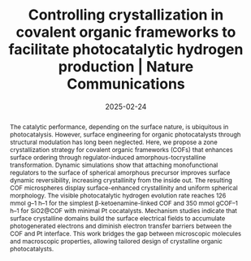---
title: "Controlling crystallization in covalent organic frameworks to  facilitate photocatalytic hydrogen production | Nature Communications"
authors:
- Zheng Lin
- Xiang-Kun Yu
- Zijian Zhao
- Ning Ding
- Changchun Wang
- Ke Hu
- You-Liang Zhu
- Jia Guo
date: "2025-02-24"
doi: "10.1038/s41467-025-57166-1"
publication_types: ["期刊文章"]
publication: "nature communications"
publication_short: "nature communications"
abstract: "
<!--more-->
The catalytic performance, depending on the surface nature, is  ubiquitous in photocatalysis. However, surface engineering for organic  photocatalysts through structural modulation has long been neglected.  Here, we propose a zone crystallization strategy for covalent organic  frameworks (COFs) that enhances surface ordering through  regulator-induced amorphous-tocrystalline transformation. Dynamic  simulations show that attaching monofunctional regulators to the surface  of spherical amorphous precursor improves surface dynamic  reversibility, increasing crystallinity from the inside out. The  resulting COF microspheres display surface-enhanced crystallinity and  uniform spherical morphology. The visible photocatalytic hydrogen  evolution rate reaches 126 mmol g–1 h–1 for the simplest  β-ketoenamine-linked COF and 350 mmol gCOF–1 h–1 for SiO2@COF with  minimal Pt cocatalysts. Mechanism studies indicate that surface  crystalline domains build the surface electrical fields to accumulate  photogenerated electrons and diminish electron transfer barriers between  the COF and Pt interface. This work bridges the gap between microscopic  molecules and macroscopic properties, allowing tailored design of  crystalline organic photocatalysts."
url_pdf: "https://www.nature.com/articles/s41467-025-57166-1"
---